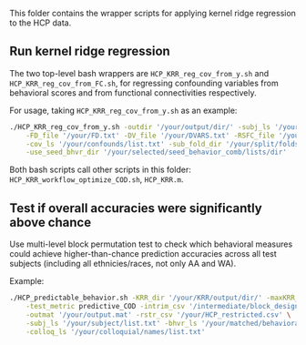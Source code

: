This folder contains the wrapper scripts for applying kernel ridge regression to the HCP data.

## Run kernel ridge regression

The two top-level bash wrappers are `HCP_KRR_reg_cov_from_y.sh` and `HCP_KRR_reg_cov_from_FC.sh`, for regressing confounding variables from behavioral scores and from functional connectivities respectively.

For usage, taking `HCP_KRR_reg_cov_from_y.sh` as an example:

```bash
./HCP_KRR_reg_cov_from_y.sh -outdir '/your/output/dir/' -subj_ls '/your/subject/list.txt' \
    -FD_file '/your/FD.txt' -DV_file '/your/DVARS.txt' -RSFC_file '/your/RSFC.mat' \
    -cov_ls '/your/confounds/list.txt' -sub_fold_dir '/your/split/folds/dir/' \
    -use_seed_bhvr_dir '/your/selected/seed_behavior_comb/lists/dir'
```

Both bash scripts call other scripts in this folder: `HCP_KRR_workflow_optimize_COD.sh`, `HCP_KRR.m`.

## Test if overall accuracies were significantly above chance

Use multi-level block permutation test to check which behavioral measures could achieve higher-than-chance prediction accuracies across all test subjects (including all ethnicies/races, not only AA and WA).

Example:

```bash
./HCP_predictable_behavior.sh -KRR_dir '/your/KRR/output/dir/' -maxKRR_iter 400 \
    -test_metric predictive_COD -intrim_csv '/intermediate/block_design.csv' \
    -outmat '/your/output.mat' -rstr_csv '/your/HCP_restricted.csv' \
    -subj_ls '/your/subject/list.txt' -bhvr_ls '/your/matched/behavioral/list.txt' \
    -colloq_ls '/your/colloquial/names/list.txt'
```